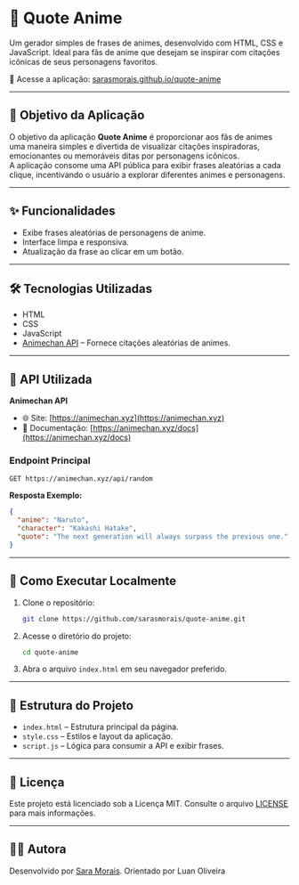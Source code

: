 # 🎌 Quote Anime

Um gerador simples de frases de animes, desenvolvido com HTML, CSS e JavaScript. Ideal para fãs de anime que desejam se inspirar com citações icônicas de seus personagens favoritos.

🔗 Acesse a aplicação: [sarasmorais.github.io/quote-anime](https://sarasmorais.github.io/quote-anime/)

---

## 🎯 Objetivo da Aplicação

O objetivo da aplicação **Quote Anime** é proporcionar aos fãs de animes uma maneira simples e divertida de visualizar citações inspiradoras, emocionantes ou memoráveis ditas por personagens icônicos.  
A aplicação consome uma API pública para exibir frases aleatórias a cada clique, incentivando o usuário a explorar diferentes animes e personagens.

---

## ✨ Funcionalidades

- Exibe frases aleatórias de personagens de anime.
- Interface limpa e responsiva.
- Atualização da frase ao clicar em um botão.

---

## 🛠️ Tecnologias Utilizadas

- HTML
- CSS
- JavaScript
- [Animechan API](https://animechan.xyz) – Fornece citações aleatórias de animes.

---

## 🔌 API Utilizada

**Animechan API**

- 🌐 Site: [https://animechan.xyz](https://animechan.xyz)
- 📘 Documentação: [https://animechan.xyz/docs](https://animechan.xyz/docs)

### Endpoint Principal

```http
GET https://animechan.xyz/api/random
```

**Resposta Exemplo:**
```json
{
  "anime": "Naruto",
  "character": "Kakashi Hatake",
  "quote": "The next generation will always surpass the previous one."
}
```

---

## 🚀 Como Executar Localmente

1. Clone o repositório:
   ```bash
   git clone https://github.com/sarasmorais/quote-anime.git
   ```

2. Acesse o diretório do projeto:
   ```bash
   cd quote-anime
   ```

3. Abra o arquivo `index.html` em seu navegador preferido.

---

## 📁 Estrutura do Projeto

- `index.html` – Estrutura principal da página.
- `style.css` – Estilos e layout da aplicação.
- `script.js` – Lógica para consumir a API e exibir frases.

---

## 📄 Licença

Este projeto está licenciado sob a Licença MIT. Consulte o arquivo [LICENSE](LICENSE) para mais informações.

---

## 🙋‍♀️ Autora

Desenvolvido por [Sara Morais](https://github.com/sarasmorais).
Orientado por Luan Oliveira
